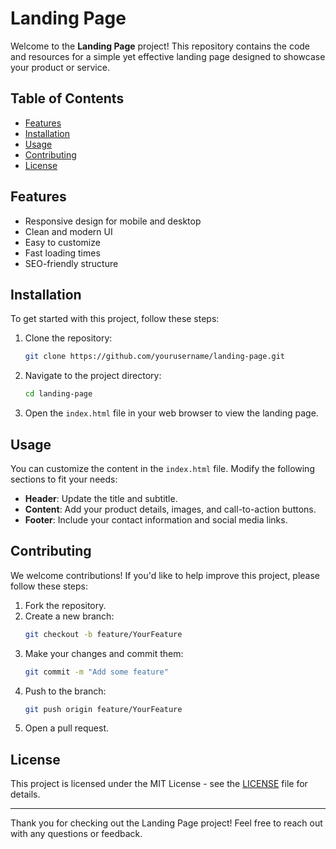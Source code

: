 # Landing Page

Welcome to the **Landing Page** project! This repository contains the code and resources for a simple yet effective landing page designed to showcase your product or service.

## Table of Contents

- [Features](#features)
- [Installation](#installation)
- [Usage](#usage)
- [Contributing](#contributing)
- [License](#license)

## Features

- Responsive design for mobile and desktop
- Clean and modern UI
- Easy to customize
- Fast loading times
- SEO-friendly structure

## Installation

To get started with this project, follow these steps:

1. Clone the repository:
   ```bash
   git clone https://github.com/yourusername/landing-page.git
   ```
2. Navigate to the project directory:
   ```bash
   cd landing-page
   ```

3. Open the `index.html` file in your web browser to view the landing page.

## Usage

You can customize the content in the `index.html` file. Modify the following sections to fit your needs:

- **Header**: Update the title and subtitle.
- **Content**: Add your product details, images, and call-to-action buttons.
- **Footer**: Include your contact information and social media links.

## Contributing

We welcome contributions! If you'd like to help improve this project, please follow these steps:

1. Fork the repository.
2. Create a new branch:
   ```bash
   git checkout -b feature/YourFeature
   ```
3. Make your changes and commit them:
   ```bash
   git commit -m "Add some feature"
   ```
4. Push to the branch:
   ```bash
   git push origin feature/YourFeature
   ```
5. Open a pull request.

## License

This project is licensed under the MIT License - see the [LICENSE](LICENSE) file for details.

---

Thank you for checking out the Landing Page project! Feel free to reach out with any questions or feedback.
